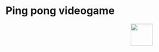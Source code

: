 <h1 align="center">Ping pong videogame</h1>
<img src="https://media2.giphy.com/media/l41lIvPtFdU3cLQjK/200w.webp?cid=ecf05e47e0kumfbt41ke8hg01rzcsll2glpaxq5y4ufh8v9j&rid=200w.webp&ct=g" align="right" width="60">
